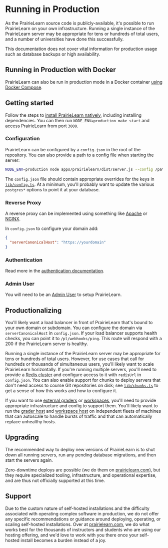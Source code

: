 # Running in Production

As the PrairieLearn source code is publicly-available, it's possible to run PrairieLearn on your own infrastructure. Running a single instance of the PrairieLearn server may be appropriate for tens or hundreds of total users, and a number of universities have done this successfully.

This documentation does not cover vital information for production usage such as database backups or high availability.

## Running in Production with Docker

PrairieLearn can also be run in production mode in a Docker container [using Docker Compose](./docker-compose.md).

## Getting started

Follow the steps to [install PrairieLearn natively](../installingNative.md), including installing dependencies. You can then run `NODE_ENV=production make start` and access PrairieLearn from port `3000`.

### Configuration

PrairieLearn can be configured by a `config.json` in the root of the repository. You can also provide a path to a config file when starting the server:

```sh
NODE_ENV=production node apps/prairielearn/dist/server.js --config /path/to/config.json
```

The `config.json` file should contain appropriate overrides for the keys in [`lib/config.ts`](https://github.com/PrairieLearn/PrairieLearn/blob/master/apps/prairielearn/src/lib/config.ts). At a minimum, you'll probably want to update the various `postgres*` options to point it at your database.

### Reverse Proxy

A reverse proxy can be implemented using something like [Apache](https://httpd.apache.org/docs/2.4/howto/reverse_proxy.html) or [NGINX](https://docs.nginx.com/nginx/admin-guide/web-server/reverse-proxy/).

In `config.json` to configure your domain add:

```json
{
  "serverCanonicalHost": "https://yourdomain"
}
```

### Authentication

Read more in the [authentication documentation](./authentication.md).

### Admin User

You will need to be an [Admin User](./admin-user.md) to setup PrairieLearn.

## Productionalizing

You'll likely want a load balancer in front of PrairieLearn that's bound to your own domain or subdomain. You can configure the domain via `serverCanonicalHost` in `config.json`. If your load balancer supports health checks, you can point it to `/pl/webhooks/ping`. This route will respond with a 200 if the PrairieLearn server is healthy.

Running a single instance of the PrairieLearn server may be appropriate for tens or hundreds of total users. However, for use cases that call for hundreds or thousands of simultaneous users, you'll likely want to scale PrairieLearn horizontally. If you're running multiple servers, you'll need to provide a [Redis cluster](https://redis.io/) and configure access to it with `redisUrl` in `config.json`. You can also enable support for chunks to deploy servers that don't need access to course Git repositories on disk; see [`lib/chunks.ts`](https://github.com/PrairieLearn/PrairieLearn/blob/master/apps/prairielearn/src/lib/chunks.ts) to get a sense of how this works and how to configure it.

If you want to use [external graders](../externalGrading.md) or [workspaces](../workspaces/index.md), you'll need to provide appropriate infrastructure and config to support them. You'll likely want to run the [grader host](https://github.com/PrairieLearn/PrairieLearn/tree/master/apps/grader-host) and [workspace host](https://github.com/PrairieLearn/PrairieLearn/tree/master/apps/workspace-host) on independent fleets of machines that can autoscale to handle bursts of traffic and that can automatically replace unhealthy hosts.

## Upgrading

The recommended way to deploy new versions of PrairieLearn is to shut down all running servers, run any pending database migrations, and then start the servers again.

Zero-downtime deploys are possible (we do them on [prairielearn.com](https://www.prairielearn.com)), but they require specialized tooling, infrastructure, and operational expertise, and are thus not officially supported at this time.

## Support

Due to the custom nature of self-hosted installations and the difficulty associated with operating complex software in production, we do not offer any specific recommendations or guidance around deploying, operating, or scaling self-hosted installations. Over at [prairielearn.com](https://www.prairielearn.com/), we do what works best for the thousands of instructors and students who are using our hosting offering, and we'd love to work with you there once your self-hosted install becomes a burden instead of a joy.
